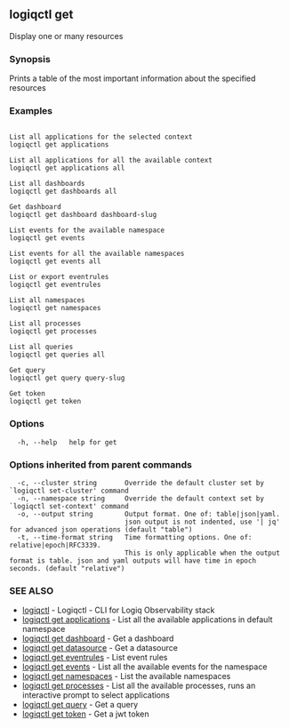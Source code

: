 ## logiqctl get

Display one or many resources

### Synopsis

Prints a table of the most important information about the specified resources

### Examples

```

List all applications for the selected context
logiqctl get applications

List all applications for all the available context
logiqctl get applications all

List all dashboards
logiqctl get dashboards all

Get dashboard
logiqctl get dashboard dashboard-slug

List events for the available namespace
logiqctl get events

List events for all the available namespaces
logiqctl get events all

List or export eventrules
logiqctl get eventrules

List all namespaces
logiqctl get namespaces

List all processes
logiqctl get processes

List all queries
logiqctl get queries all

Get query
logiqctl get query query-slug

Get token
logiqctl get token

```

### Options

```
  -h, --help   help for get
```

### Options inherited from parent commands

```
  -c, --cluster string       Override the default cluster set by `logiqctl set-cluster' command
  -n, --namespace string     Override the default context set by `logiqctl set-context' command
  -o, --output string        Output format. One of: table|json|yaml. 
                             json output is not indented, use '| jq' for advanced json operations (default "table")
  -t, --time-format string   Time formatting options. One of: relative|epoch|RFC3339. 
                             This is only applicable when the output format is table. json and yaml outputs will have time in epoch seconds. (default "relative")
```

### SEE ALSO

* [logiqctl](logiqctl.md)	 - Logiqctl - CLI for Logiq Observability stack
* [logiqctl get applications](logiqctl_get_applications.md)	 - List all the available applications in default namespace
* [logiqctl get dashboard](logiqctl_get_dashboard.md)	 - Get a dashboard
* [logiqctl get datasource](logiqctl_get_datasource.md)	 - Get a datasource
* [logiqctl get eventrules](logiqctl_get_eventrules.md)	 - List event rules
* [logiqctl get events](logiqctl_get_events.md)	 - List all the available events for the namespace
* [logiqctl get namespaces](logiqctl_get_namespaces.md)	 - List the available namespaces
* [logiqctl get processes](logiqctl_get_processes.md)	 - List all the available processes, runs an interactive prompt to select applications
* [logiqctl get query](logiqctl_get_query.md)	 - Get a query
* [logiqctl get token](logiqctl_get_token.md)	 - Get a jwt token

